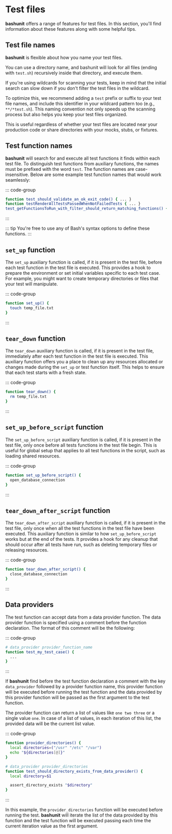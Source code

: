 # Test files

**bashunit** offers a range of features for test files.
In this section, you'll find information about these features along with some helpful tips.

## Test file names

**bashunit** is flexible about how you name your test files.

You can use a directory name, and bashunit will look for all files (ending with `test.sh`) recursively inside that directory, and execute them.

If you're using wildcards for scanning your tests, keep in mind that the initial search can slow down if you don't filter the test files in the wildcard.

To optimize this, we recommend adding a `test` prefix or suffix to your test file names, and include this identifier in your wildcard pattern too (e.g., `**/*test.sh`).
This naming convention not only speeds up the scanning process but also helps you keep your test files organized.

This is useful regardless of whether your test files are located near your production code or share directories with your mocks, stubs, or fixtures.

## Test function names

**bashunit** will search for and execute all test functions it finds within each test file.
To distinguish test functions from auxiliary functions, the names must be prefixed with the word `test`.
The function names are case-insensitive.
Below are some example test function names that would work seamlessly:

::: code-group
```bash [Example]
function test_should_validate_an_ok_exit_code() { ... }
function testRenderAllTestsPassedWhenNotFailedTests { ... }
test_getFunctionsToRun_with_filter_should_return_matching_functions() { ... }
```
:::

::: tip
You're free to use any of Bash's syntax options to define these functions.
:::

## `set_up` function

The `set_up` auxiliary function is called, if it is present in the test file, before each test function in the test file is executed.
This provides a hook to prepare the environment or set initial variables specific to each test case.
For example, you might want to create temporary directories or files that your test will manipulate.

::: code-group
```bash [Example]
function set_up() {
  touch temp_file.txt
}
```
:::

## `tear_down` function

The `tear_down` auxiliary function is called, if it is present in the test file, immediately after each test function in the test file is executed.
This auxiliary function offers you a place to clean up any resources allocated or changes made during the `set_up` or test function itself.
This helps to ensure that each test starts with a fresh state.

::: code-group
```bash [Example]
function tear_down() {
  rm temp_file.txt
}
```
:::

## `set_up_before_script` function

The `set_up_before_script` auxiliary function is called, if it is present in the test file, only once before all tests functions in the test file begin.
This is useful for global setup that applies to all test functions in the script, such as loading shared resources.

::: code-group
```bash [Example]
function set_up_before_script() {
  open_database_connection
}
```
:::

## `tear_down_after_script` function

The `tear_down_after_script` auxiliary function is called, if it is present in the test file, only once when all the test functions in the test file have been executed.
This auxiliary function is similar to how `set_up_before_script` works but at the end of the tests.
It provides a hook for any cleanup that should occur after all tests have run, such as deleting temporary files or releasing resources.

::: code-group
```bash [Example]
function tear_down_after_script() {
  close_database_connection
}
```
:::

## Data providers

The test function can accept data from a data provider function. The data provider function is specified using a comment before the function declaration.
The format of this comment will be the following:

::: code-group
```bash [Example]
# data_provider provider_function_name
function test_my_test_case() {
  ...
}
```
:::

If **bashunit** find before the test function declaration a comment with the key `data_provider` followed by a provider function name, this provider function
will be executed before running the test function and the data provided by this provider function will be passed as the first argument to the test function.

The provider function can return a list of values like `one two three` or a single value `one`. In case of a list of values, in each iteration of this list,
the provided data will be the current list value.

::: code-group
```bash [Example]
function provider_directories() {
  local directories=("/usr" "/etc" "/var")
  echo "${directories[@]}"
}

# data_provider provider_directories
function test_should_directory_exists_from_data_provider() {
  local directory=$1

  assert_directory_exists "$directory"
}
```
:::

In this example, the `provider_directories` function will be executed before running the test. **bashunit** will iterate the list of the data provided by this function
and the test function will be executed passing each time the current iteration value as the first argument.
